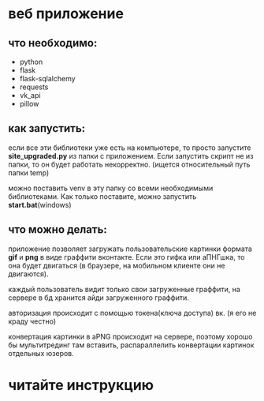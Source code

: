 # веб приложение

## что необходимо:
- python
- flask
- flask-sqlalchemy
- requests
- vk_api
- pillow

## как запустить:

если все эти библиотеки уже есть на компьютере, то просто запустите **site_upgraded.py** из папки с приложением. 
Если запустить скрипт не из папки, то он будет работать некорректно. (ищется относительный путь папки temp)

можно поставить venv в эту папку со всеми необходимыми библиотеками. Как только поставите, можно запустить **start.bat**(windows)

## что можно делать:

приложение позволяет загружать пользовательские картинки формата **gif** и **png** в виде граффити вконтакте. Если это гифка или аПНГшка, то она будет двигаться
(в браузере, на мобильном клиенте они не двигаются).

каждый пользователь видит только свои загруженные граффити, на сервере в бд хранится айди загруженного граффити.

авторизация происходит с помощью токена(ключа доступа) вк. (я его не краду честно)

конвертация картинки в aPNG происходит на сервере, поэтому хорошо бы мультитрединг там вставить, распараллелить конвертации картинок отдельных юзеров.

# читайте инструкцию
